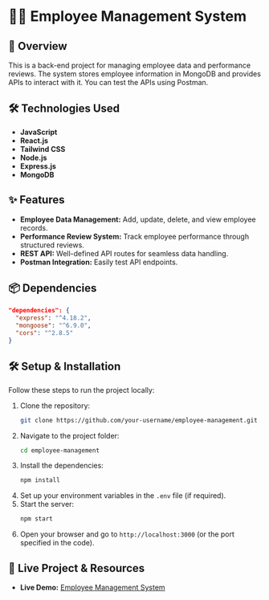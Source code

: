 # 👨‍💼 Employee Management System

## 🚀 Overview  
This is a back-end project for managing employee data and performance reviews. The system stores employee information in MongoDB and provides APIs to interact with it. You can test the APIs using Postman.



## 🛠 Technologies Used  
- **JavaScript**  
- **React.js**  
- **Tailwind CSS**  
- **Node.js**  
- **Express.js**  
- **MongoDB**  

## ✨ Features  
- **Employee Data Management:** Add, update, delete, and view employee records.  
- **Performance Review System:** Track employee performance through structured reviews.  
- **REST API:** Well-defined API routes for seamless data handling.  
- **Postman Integration:** Easily test API endpoints.  

## 📦 Dependencies  
```json
"dependencies": {
  "express": "^4.18.2",
  "mongoose": "^6.9.0",
  "cors": "^2.8.5"
}
```

## 🛠 Setup & Installation  
Follow these steps to run the project locally:

1. Clone the repository:  
   ```bash
   git clone https://github.com/your-username/employee-management.git
   ```
2. Navigate to the project folder:  
   ```bash
   cd employee-management
   ```
3. Install the dependencies:  
   ```bash
   npm install
   ```
4. Set up your environment variables in the `.env` file (if required).  
5. Start the server:  
   ```bash
   npm start
   ```
6. Open your browser and go to `http://localhost:3000` (or the port specified in the code).  

## 🔗 Live Project & Resources  
- **Live Demo:** [Employee Management System](https://final-assignment-573ef.web.app/)
